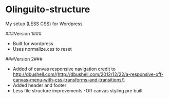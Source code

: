 Olinguito-structure
===================

My setup (LESS CSS) for Wordpress 

###Version 1###

- Built for wordpress
- Uses normalize.css to reset 

###Version 2###

- Added of canvas responsive navigation credit to http://dbushell.com/(http://dbushell.com/2012/12/22/a-responsive-off-canvas-menu-with-css-transforms-and-transitions/)
- Added header and footer 
- Less file structure improvements
-Off canvas styling pre built